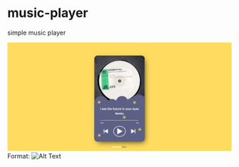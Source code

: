 # music-player
simple music player

![GitHub Logo](/images/musicplayerscreenshot.png)
Format: ![Alt Text](url)
